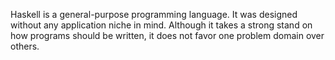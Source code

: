 Haskell is a general-purpose programming language. It was designed without any application niche in mind. Although it takes a strong stand on how programs should be written, it does not favor one problem domain over others.
